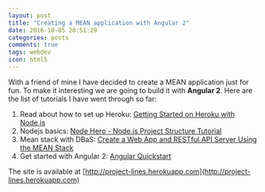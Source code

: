 ```yaml
---
layout: post
title: "Creating a MEAN application with Angular 2"
date: 2016-10-05 20:51:29
categories: posts
comments: true
tags: webdev
icon: html5
---
```

With a friend of mine I have decided to create a MEAN application just for fun. To make it interesting we are going to build it with **Angular 2**. Here are the list of tutorials I have went through so far:

  1. Read about how to set up Heroku: [Getting Started on Heroku with Node.js](https://devcenter.heroku.com/articles/getting-started-with-nodejs#introduction)
  2. Nodejs basics: [Node Hero - Node.js Project Structure Tutorial](https://blog.risingstack.com/node-hero-node-js-project-structure-tutorial/)
  3. Mean stack with DBaS: [Create a Web App and RESTful API Server Using the MEAN Stack](https://devcenter.heroku.com/articles/mean-apps-restful-api)
  4. Get started with Angular 2: [Angular Quickstart](https://angular.io/docs/ts/latest/quickstart.html#!#create-and-configure)

The site is available at [http://project-lines.herokuapp.com](http://project-lines.herokuapp.com)